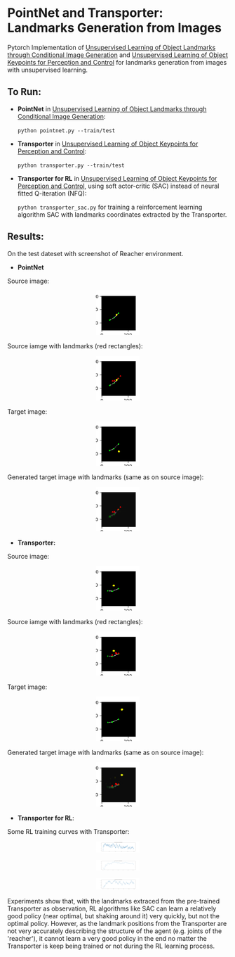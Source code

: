 # PointNet and Transporter: Landmarks Generation from Images

Pytorch Implementation of [Unsupervised Learning of Object Landmarks through Conditional Image Generation](https://papers.nips.cc/paper/7657-unsupervised-learning-of-object-landmarks-through-conditional-image-generation) and [Unsupervised Learning of Object Keypoints for Perception and Control](https://arxiv.org/abs/1906.11883)
for landmarks generation from images with unsupervised learning.

## To Run:
* **PointNet** in [Unsupervised Learning of Object Landmarks through Conditional Image Generation](https://papers.nips.cc/paper/7657-unsupervised-learning-of-object-landmarks-through-conditional-image-generation):

  `python pointnet.py --train/test`

* **Transporter** in [Unsupervised Learning of Object Keypoints for Perception and Control](https://arxiv.org/abs/1906.11883):

   `python transporter.py --train/test`

* **Transporter for RL** in [Unsupervised Learning of Object Keypoints for Perception and Control](https://arxiv.org/abs/1906.11883), using soft actor-critic (SAC) instead of neural fitted Q-iteration (NFQ):

  `python transporter_sac.py` for training a reinforcement learning algorithm SAC with landmarks coordinates extracted by the Transporter.
  
  
## Results: 
On the test dateset with screenshot of Reacher environment.

* **PointNet**

Source image:
<p align="center">
<img src="https://github.com/quantumiracle/PointNet_Landmarks_from_Image/blob/master/image_pointnet/original.png" width="20%">
  
Source iamge with landmarks (red rectangles):
<p align="center">
<img src="https://github.com/quantumiracle/PointNet_Landmarks_from_Image/blob/master/image_pointnet/landmark.png" width="20%">


Target image:
<p align="center">
<img src="https://github.com/quantumiracle/PointNet_Landmarks_from_Image/blob/master/image_pointnet/target.png" width="20%">


Generated target image with landmarks (same as on source image):

<p align="center">
<img src="https://github.com/quantumiracle/PointNet_Landmarks_from_Image/blob/master/image_pointnet/generated.png" width="20%">



* **Transporter:**

Source image:
<p align="center">
<img src="https://github.com/quantumiracle/PointNet_Landmarks_from_Image/blob/master/image/original.png" width="20%">
  
Source iamge with landmarks (red rectangles):
<p align="center">
<img src="https://github.com/quantumiracle/PointNet_Landmarks_from_Image/blob/master/image/landmark.png" width="20%">


Target image:
<p align="center">
<img src="https://github.com/quantumiracle/PointNet_Landmarks_from_Image/blob/master/image/target.png" width="20%">


Generated target image with landmarks (same as on source image):

<p align="center">
<img src="https://github.com/quantumiracle/PointNet_Landmarks_from_Image/blob/master/image/generated.png" width="20%">


* **Transporter for RL**:

Some RL training curves with Transporter:

<p align="center">
<img src="https://github.com/quantumiracle/PointNet_Landmarks_from_Image/blob/master/image_transporter_rl/transporter_sac_keeptraining.png" width="20%">
  
  <p align="center">
<img src="https://github.com/quantumiracle/PointNet_Landmarks_from_Image/blob/master/image_transporter_rl/transporter_sac_notraining.png" width="20%">
  
  <p align="center">
<img src="https://github.com/quantumiracle/PointNet_Landmarks_from_Image/blob/master/image_transporter_rl/transporter_sac_notraining2.png" width="20%">

Experiments show that, with the landmarks extraced from the pre-trained Transporter as observation, RL algorithms like SAC can  learn a relatively good policy (near optimal, but shaking around it) very quickly, but not the optimal policy. However, as the landmark positions from the Transporter are not very accurately describing the structure of the agent (e.g. joints of the 'reacher'), it cannot learn a very good policy in the end no matter the Transporter is keep being trained or not during the RL learning process.
